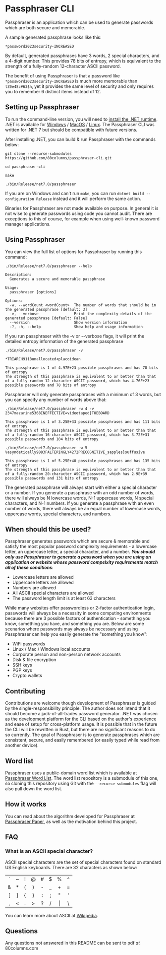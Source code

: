 # Passphraser CLI
Passphraser is an application which can be used to generate passwords which are both secure and memorable.

A sample generated passphrase looks like this:

```
*password2023security-INCREASED
```

By default, generated passphrases have 3 words, 2 special characters, and a 4-digit number. This provides 78 bits of entropy, which is equivalent to the strength of a fully-random 12-character ASCII password.

The benefit of using Passphraser is that a password like `*password2023security-INCREASED` is much more memorable than `tZ0e4Sc#63$h`, yet it provides the same level of security and only requires you to remember 6 distinct items instead of 12.

## Setting up Passphraser
To run the command-line version, you will need to [install the .NET runtime](https://learn.microsoft.com/en-us/dotnet/core/install/). .NET is available for [Windows](https://learn.microsoft.com/en-us/dotnet/core/install/windows?tabs=net70) / [MacOS](https://learn.microsoft.com/en-us/dotnet/core/install/macos) / [Linux](https://learn.microsoft.com/en-us/dotnet/core/install/linux). The Passphraser CLI was written for .NET 7 but should be compatible with future versions.

After installing .NET, you can build & run Passphraser with the commands below:

```
git clone --recurse-submodules https://github.com/80columns/passphraser-cli.git

cd passphraser-cli

make

./bin/Release/net7.0/passphraser
```

If you are on Windows and can't run `make`, you can run `dotnet build --configuration Release` instead and it will perform the same action.

Binaries for Passphraser are not made available on purpose. In general it is not wise to generate passwords using code you cannot audit. There are exceptions to this of course, for example when using well-known password manager applications.

## Using Passphraser
You can view the full list of options for Passphraser by running this command:

```
./bin/Release/net7.0/passphraser --help

Description:
  Generates a secure and memorable passphrase

Usage:
  passphraser [options]

Options:
  -w, --wordCount <wordCount>  The number of words that should be in the generated passphrase [default: 3]
  -v, --verbose                Print the complexity details of the generated passphrase [default: False]
  --version                    Show version information
  -?, -h, --help               Show help and usage information
```

If you run passphraser with the -v or --verbose flags, it will print the detailed entropy information of the generated passphrase

```
./bin/Release/net7.0/passphraser -v

*TRIARCH9118unallocated<placoidean

This passphrase is 1 of 4.97E+23 possible passphrases and has 78 bits of entropy
The strength of this passphrase is equivalent to or better than that of a fully-random 12-character ASCII password, which has 4.76E+23 possible passwords and 78 bits of entropy
```

Passphraser will only generate passphrases with a minimum of 3 words, but you can specify any number of words above that:

```
./bin/Release/net7.0/passphraser -w 4 -v
2347mazarine5368INEFFECTIVE=videotaped}TOEBOARD

This passphrase is 1 of 3.25E+33 possible passphrases and has 111 bits of entropy
The strength of this passphrase is equivalent to or better than that of a fully-random 16-character ASCII password, which has 3.72E+31 possible passwords and 104 bits of entropy

./bin/Release/net7.0/passphraser -w 5
%asyndetically9883FALTERINGLY4272PRECOGNITIVE_sapples}suffusive

This passphrase is 1 of 5.25E+40 possible passphrases and has 135 bits of entropy
The strength of this passphrase is equivalent to or better than that of a fully-random 20-character ASCII password, which has 2.9E+39 possible passwords and 131 bits of entropy
```

The generated passphrase will always start with either a special character or a number. If you generate a passphrase with an odd number of words, there will always be N lowercase words, N-1 uppercase words, N special characters, and N-1 numbers. If you generate a passphrase with an even number of words, there will always be an equal number of lowercase words, uppercase words, special characters, and numbers.

## When should this be used?
Passphraser generates passwords which are secure & memorable and satisfy the most popular password complexity requirements - a lowercase letter, an uppercase letter, a special character, and a number. ***You should only use Passphraser to generate a password when you are using an application or website whose password compelxity requirements match all of these conditions***:

* Lowercase letters are allowed
* Uppercase letters are allowed
* Numbers are allowed
* All ASCII special characters are allowed
* The password length limit is at least 63 characters

While many websites offer passwordless or 2-factor authentication login, passwords will always be a necessity in some computing environments because there are 3 possible factors of authentication - something you know, something you have, and something you are. Below are some scenarios where passwords may always be necessary and using Passphraser can help you easily generate the "something you know":

* WiFi passwords
* Linux / Mac / Windows local accounts
* Corporate person and non-person network accounts
* Disk & file encryption
* SSH keys
* PGP keys
* Crypto wallets

## Contributing
Contributions are welcome though development of Passphraser is guided by the single-responsibility principle. The author does not intend that it should become a jack-of-all-trades password generator. .NET was chosen as the development platform for the CLI based on the author's experience and ease of setup for cross-platform usage. It is possible that in the future the CLI will be rewritten in Rust, but there are no significant reasons to do so currently. The goal of Passphraser is to generate passphrases which are consistent, secure, and easily remembered (or easily typed while read from another device).

## Word list
Passphraser uses a public-domain word list which is available at [Passphraser Word List](https://github.com/80columns/passphraser-wordlist). The word list repository is a submodule of this one, so cloning this repository using Git with the `--recurse-submodules` flag will also pull down the word list.

## How it works
You can read about the algorithm developed for Passphraser at [Passphraser Paper](#), as well as the motivation behind this project.

## FAQ

### What is an ASCII special character?
ASCII special characters are the set of special characters found on standard US English keyboards. There are 32 characters as shown below:

|     |     |     |     |     |     |     |     |
| :-: | :-: | :-: | :-: | :-: | :-: | :-: | :-: |
|  `  |  ~  |  !  |  @  |  #  |  $  |  %  |  ^  |
|  &  |  *  |  (  |  )  |  -  |  _  |  +  |  =  |
|  [  |  ]  |  {  |  }  |  :  |  ;  |  "  |  '  |
|  ,  |  <  |  .  |  >  |  ?  |  /  |  \|  |  \  |

You can learn more about ASCII at [Wikipedia](https://simple.wikipedia.org/wiki/ASCII).

## Questions
Any questions not answered in this README can be sent to pdf _at_ 80columns.com
